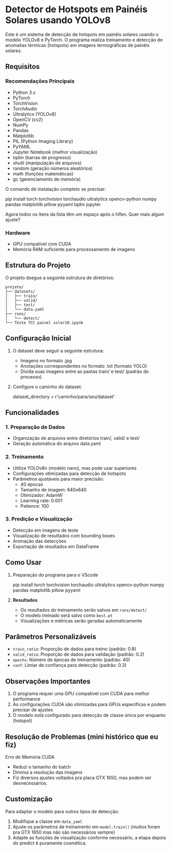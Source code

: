 # Detector de Hotspots em Painéis Solares usando YOLOv8

Este é um sistema de detecção de hotspots em painéis solares usando o modelo YOLOv8 e PyTorch. O programa realiza treinamento e detecção de anomalias térmicas (hotspots) em imagens termográficas de painéis solares.

## Requisitos

### Recomendações Principais

- Python 3.x
- PyTorch
- TorchVision
- TorchAudio
- Ultralytics (YOLOv8)
- OpenCV (cv2)
- NumPy
- Pandas
- Matplotlib
- PIL (Python Imaging Library)
- PyYAML
- Jupyter Notebook (melhor visualização)
- tqdm (barras de progresso)
- shutil (manipulação de arquivos)
- random (geração números aleatórios)
- math (funções matemáticas)
- gc (gerenciamento de memória)

O comando de instalação completo se precisar:

pip install torch torchvision torchaudio ultralytics opencv-python numpy pandas matplotlib pillow pyyaml tqdm jupyter


Agora todos os itens da lista têm um espaço após o hífen. Quer mais algum ajuste?

### Hardware
- GPU compatível com CUDA 
- Memória RAM suficiente para processamento de imagens

## Estrutura do Projeto

O projeto dsegue a seguinte estrutura de diretórios:
```
projeto/
├── datasets/
│   ├── train/
│   ├── valid/
│   ├── test/
│   └── data.yaml
├── runs/
│   └── detect/
└── Teste TCC painel solar10.ipynb
```

## Configuração Inicial

1. O dataset deve seguir a seguinte estrutura:
   - Imagens no formato .jpg
   - Anotações correspondentes no formato .txt (formato YOLO)
   - Divida suas imagens entre as pastas train/ e test/ (padrão do processo)

2. Configure o caminho do dataset:
   
   dataset_directory = r'caminho/para/seu/dataset'
   

## Funcionalidades

### 1. Preparação de Dados
- Organização de arquivos entre diretórios train/, valid/ e test/
- Geração automática do arquivo data.yaml

### 2. Treinamento
- Utiliza YOLOv8n (modelo nano), mas pode usar superiores
- Configurações otimizadas para detecção de hotspots
- Parâmetros ajustáveis para maior precisão:
  - 40 épocas
  - Tamanho de imagem: 640x640
  - Otimizador: AdamW
  - Learning rate: 0.001
  - Patience: 100

### 3. Predição e Visualização
- Detecção em imagens de teste
- Visualização de resultados com bounding boxes
- Animação das detecções
- Exportação de resultados em DataFrame

## Como Usar

1. Preparação do programa para o VScode
  
   pip install torch torchvision torchaudio ultralytics opencv-python numpy pandas matplotlib pillow pyyaml
 
2. **Resultados**
   - Os resultados do treinamento serão salvos em `runs/detect/`
   - O modelo treinado será salvo como `best.pt`
   - Visualizações e métricas serão geradas automaticamente

## Parâmetros Personalizáveis

- `train_ratio`: Proporção de dados para treino (padrão: 0.8)
- `valid_ratio`: Proporção de dados para validação (padrão: 0.2)
- `epochs`: Número de épocas de treinamento (padrão: 40)
- `conf`: Limiar de confiança para detecção (padrão: 0.3)

## Observações Importantes

1. O programa requer uma GPU compatível com CUDA para melhor performance
2. As configurações CUDA são otimizadas para GPUs específicas e podem precisar de ajustes
3. O modelo está configurado para detecção de classe única por enquanto (hotspot)

## Resolução de Problemas (mini histórico que eu fiz)

Erro de Memória CUDA
   - Reduzi o tamanho do batch
   - Diminui a resolução das imagens
   - Fiz diversos ajustes voltados pra placa GTX 1650, mas podem ser desnecessários.

## Customização

Para adaptar o modelo para outros tipos de detecção:
1. Modifique a classe em `data_yaml`
2. Ajuste os parâmetros de treinamento em `model.train()` (muitos foram pra GTX 1650 mas não são necessários sempre)
3. Adapte as funções de visualização conforme necessário, a etapa depois do predict é puramente cosmética.
```

